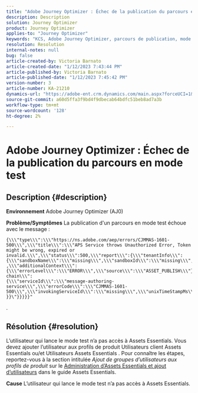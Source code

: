 ```yaml
---
title: "Adobe Journey Optimizer : Échec de la publication du parcours en mode test"
description: Description
solution: Journey Optimizer
product: Journey Optimizer
applies-to: "Journey Optimizer"
keywords: "KCS, Adobe Journey Optimizer, parcours de publication, mode test, échec, AJO"
resolution: Resolution
internal-notes: null
bug: false
article-created-by: Victoria Barnato
article-created-date: "1/12/2023 7:43:44 PM"
article-published-by: Victoria Barnato
article-published-date: "1/12/2023 7:45:42 PM"
version-number: 3
article-number: KA-21210
dynamics-url: "https://adobe-ent.crm.dynamics.com/main.aspx?forceUCI=1&pagetype=entityrecord&etn=knowledgearticle&id=7892a466-b192-ed11-aad1-6045bd006d92"
source-git-commit: a60d5ffa3f9bd4f9dbecab64bdfc51beb8ad7a3b
workflow-type: tm+mt
source-wordcount: '128'
ht-degree: 2%

---
```


# Adobe Journey Optimizer : Échec de la publication du parcours en mode test

## Description {#description}

<b>Environnement</b>
Adobe Journey Optimizer (AJ0)


<b>Problème/Symptômes</b>
La publication d&#39;un parcours en mode test échoue avec le message :


```
{\\\"type\\\":\\\"https://ns.adobe.com/aep/errors/CJMMAS-1601-500\\\",\\\"title\\\":\\\"APS Service throws Unauthorized Error, Token might be wrong, expired or invalid.\\\",\\\"status\\\":500,\\\"report\\\":{\\\"tenantInfo\\\":
{\\\"sandboxName\\\":\\\"missing\\\",\\\"sandboxId\\\":\\\"missing\\\",\\\"imsOrgId\\\":\\\"missing\\\"}
,\\\"additionalContext\\\":{\\\"errorLevel\\\":\\\"ERROR\\\",\\\"source\\\":\\\"ASSET_PUBLISH\\\"}},\\\"error-chain\\\":
{\\\"serviceId\\\":\\\"message-authoring-service\\\",\\\"errorCode\\\":\\\"CJMMAS-1601-500\\\",\\\"invokingServiceId\\\":\\\"missing\\\",\\\"unixTimeStampMs\\\":«REDACTED»}
}}\"}}}}}"
```

.

## Résolution {#resolution}


L’utilisateur qui lance le mode test n’a pas accès à Assets Essentials. Vous devez ajouter l’utilisateur aux profils de produit Utilisateurs client Assets Essentials ou/et Utilisateurs Assets Essentials . Pour connaître les étapes, reportez-vous à la section intitulée *Ajout de groupes d’utilisateurs aux profils de produit* sur le [Administration d’Assets Essentials et ajout d’utilisateurs](https://experienceleague.adobe.com/docs/experience-manager-assets-essentials/help/get-started-admins/deploy-administer.html?lang=en#add-users-to-product-profiles) dans le guide Assets Essentials.

<b>Cause</b>
L’utilisateur qui lance le mode test n’a pas accès à Assets Essentials.
